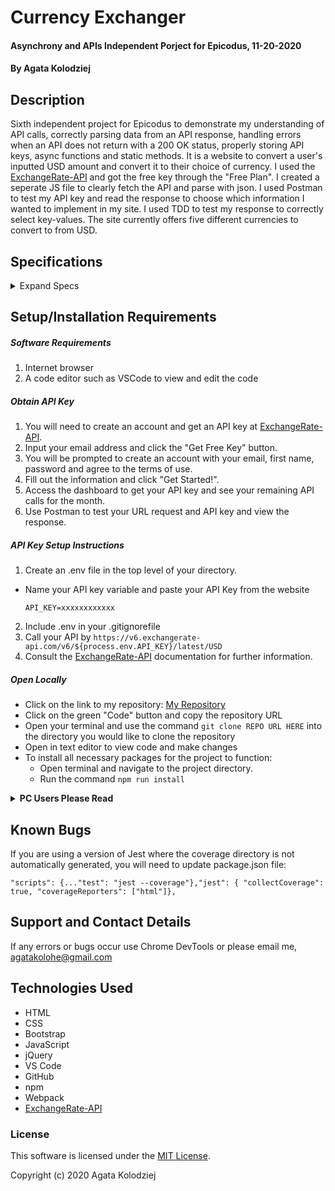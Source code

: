 # Currency Exchanger

#### Asynchrony and APIs Independent Porject for Epicodus, 11-20-2020

#### By Agata Kolodziej

## Description

Sixth independent project for Epicodus to demonstrate my understanding of API calls, correctly parsing data from an API response, handling errors when an API does not return with a 200 OK status, properly storing API keys, async functions and static methods. It is a website to convert a user's inputted USD amount and convert it to their choice of currency. I used the [ExchangeRate-API](https://www.exchangerate-api.com/) and got the free key through the "Free Plan". I created a seperate JS file to clearly fetch the API and parse with json. I used Postman to test my API key and read the response to choose which information I wanted to implement in my site. I used TDD to test my response to correctly select key-values. The site currently offers five different currencies to convert to from USD. 

## Specifications

<details>
  <summary>Expand Specs</summary>

### Describe: CurrencyResponse()

| Test | Expect |
| ---- | ------ |
| It should create CurrencyResponse object | CurrencyResponse().toEqual("success"); |
| It should return conversion rates of CurrencyResponse object | CurrencyResponse.conversion_rates.toEqual("USD": 1, "CAD": 1.3089, "EUR": 0.8440, "GBP": 0.7552, "JPY": 103.9219, "PLN": 3.7779); |
| It should return specific conversion rates | CurrencyResponse.conversion_rates.CAD.toEqual(1.3089); |

### Describe: CurrencyExchange()

| Test | Expect |
| ---- | ------ |
| It will call for the API, return a resolved promise stop any code from being executed until the function is complete and parse the response | getConversion(exchangerateAPI).toEqual(response); |

### Describe: clearFields()
| Test | Expect |
| ---- | ------ |
| It should clear input fields upon submit | clearFields().toEqual( ); |

### Describe: getElements()
| Test | Expect |
| ---- | ------ |
| It should retrieve the parsed API response | getElements(response).toEqual(response.conversion_rates); |
| It should create an array of properties from the conversion_rates object | getElements(Object.keys(conversion_rates)).toEqual(["USD, "CAD", "PLN", "JPY", "GBP"]); |
| It should create an array of values from the conversion_rates object | getElements(Object.values(conversion_rates)).toEqual([1, 1.31, 3.78, 103.92, 0.75]); |
| It should convert USD to a given currency | usdConverstion.toEqual(inputtedDollar * amount); | 
| It should return a response of the inputted dollar amount, converted amount, and currency used | response.toEqual("10 is 13.09 CAD"); |
| It will return an error message if the inputted currency amount is undefined | errorMessage.toEqual("The currency for undefined does not exist. Please select a currency"); |
| It will return an error message if there is an error with the API call | errorMessage.toEqual("There was an error: response;" |

### Describe: makeApiCall()
| Test | Expect |
| ---- | ------ |
| It will call for the API | makeApiCall.toEqual(response) |

</details>

## Setup/Installation Requirements

##### Software Requirements

1. Internet browser
2. A code editor such as VSCode to view and edit the code

##### Obtain API Key

1. You will need to create an account and get an API key at [ExchangeRate-API](https://www.exchangerate-api.com/).
2. Input your email address and click the "Get Free Key" button.
3. You will be prompted to create an account with your email, first name, password and agree to the terms of use. 
4. Fill out the information and click "Get Started!".
5. Access the dashboard to get your API key and see your remaining API calls for the month.
6. Use Postman to test your URL request and API key and view the response. 

##### API Key Setup Instructions

1. Create an .env file in the top level of your directory. 
  - Name your API key variable and paste your API Key from the website

    `API_KEY=xxxxxxxxxxxx`

2. Include .env in your .gitignorefile
3. Call your API by `https://v6.exchangerate-api.com/v6/${process.env.API_KEY}/latest/USD`
4. Consult the [ExchangeRate-API](https://www.exchangerate-api.com/) documentation for further information.

##### Open Locally

- Click on the link to my repository: [My Repository](URL)
- Click on the green "Code" button and copy the repository URL
- Open your terminal and use the command `git clone REPO URL HERE` into the directory you would like to clone the repository
- Open in text editor to view code and make changes
- To install all necessary packages for the project to function:
  - Open terminal and navigate to the project directory.
  - Run the command `npm run install` 


<details>
  <summary><strong>PC Users Please Read</strong></summary>

  If you are on a PC, in package.json please remove `;` and replace with ` & ` in `"scripts: { "start":`

    CHANGE

  `"scripts": {... "start": "npm run build; webpack-dev-server --open --mode development",`

    TO

  `"scripts": {... "start": "npm run build & webpack-dev-server --open --mode development",`

  </details>   


## Known Bugs

If you are using a version of Jest where the coverage directory is not automatically generated, you will need to update package.json file:

`"scripts": {..."test": "jest --coverage"},"jest": { "collectCoverage": true, "coverageReporters": ["html"]},`

## Support and Contact Details

If any errors or bugs occur use Chrome DevTools or please email me, <agatakolohe@gmail.com>

## Technologies Used

- HTML
- CSS
- Bootstrap
- JavaScript
- jQuery
- VS Code
- GitHub
- npm
- Webpack
- [ExchangeRate-API](https://www.exchangerate-api.com/)

### License

This software is licensed under the [MIT License](https://choosealicense.com/licenses/mit/).

Copyright (c) 2020 Agata Kolodziej
